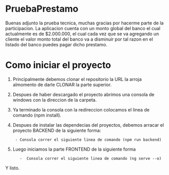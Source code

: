 # PruebaPrestamo

Buenas adjunto la prueba tecnica, muchas gracias por hacerme parte de la participacion.
La aplicacion cuenta con un monto global del banco el cual actualmente es de $2.000.000, el cual cada vez que se va agregando un cliente el valor monto total del banco va a disminuir por tal razon en el listado del banco puedes pagar dicho prestamo.


# Como iniciar el proyecto

 1. Principalmente debemos clonar el repositorio la URL la arroja almomento de darle CLONAR la parte superior.
 2. Despues de haber descargado el proyecto abrimos una consola de windows con la direccion de la carpeta.
 3. Ya terminado la consola con la redireccion colocamos el linea de comando (npm install).
 4. Despues de instalar las dependecias del proyectos, debemos arracar el proyecto BACKEND de la siguiente forma:
    
         - Consola correr el siguiente linea de comando (npm run backend)
 5.  Luego iniciamos la parte FRONTEND de la siguiente forma

			-  Consola correr el siguiente linea de comando (ng serve --o)

Y listo.
    
